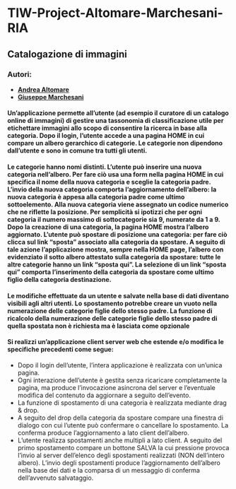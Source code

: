 # TIW-Project-Altomare-Marchesani-RIA
## Catalogazione di immagini
### Autori: 
- [__Andrea Altomare__](https://github.com/a-alto)
- [__Giuseppe Marchesani__](https://github.com/GiuseppeMarchesani)

#### Un’applicazione permette all’utente (ad esempio il curatore di un catalogo online di immagini) di gestire una tassonomia di classificazione utile per etichettare immagini allo scopo di consentire la ricerca in base alla categoria. Dopo il login, l’utente accede a una pagina HOME in cui compare un albero gerarchico di categorie. Le categorie non dipendono dall’utente e sono in comune tra tutti gli utenti. 
#### Le categorie hanno nomi distinti. L’utente può inserire una nuova categoria nell’albero. Per fare ciò usa una form nella pagina HOME in cui specifica il nome della nuova categoria e sceglie la categoria padre. L’invio della nuova categoria comporta l’aggiornamento dell’albero: la nuova categoria è appesa alla categoria padre come ultimo sottoelemento. Alla nuova categoria viene assegnato un codice numerico che ne riflette la posizione. Per semplicità si ipotizzi che per ogni categoria il numero massimo di sottocategorie sia 9, numerate da 1 a 9. Dopo la creazione di una categoria, la pagina HOME mostra l’albero aggiornato. L’utente può spostare di posizione una categoria: per fare ciò clicca sul link “sposta” associato alla categoria da spostare. A seguito di tale azione l’applicazione mostra, sempre nella HOME page, l’albero con evidenziato il sotto albero attestato sulla categoria da spostare: tutte le altre categorie hanno un link “sposta qui”. La selezione di un link “sposta qui” comporta l’inserimento della categoria da spostare come ultimo figlio della categoria destinazione. 
#### Le modifiche effettuate da un utente e salvate nella base di dati diventano visibili agli altri utenti. Lo spostamento potrebbe creare un vuoto nella numerazione delle categorie figlie dello stesso padre. La funzione di ricalcolo della numerazione delle categorie figlie dello stesso padre di quella spostata non è richiesta ma è lasciata come opzionale
#### Si realizzi un’applicazione client server web che estende e/o modifica le specifiche precedenti come segue: 
- Dopo il login dell’utente, l’intera applicazione è realizzata con un’unica pagina. 
- Ogni interazione dell’utente è gestita senza ricaricare completamente la pagina, ma produce l’invocazione asincrona del server e l’eventuale modifica del contenuto da aggiornare a seguito dell’evento. 
- La funzione di spostamento di una categoria è realizzata mediante drag & drop. 
- A seguito del drop della categoria da spostare compare una finestra di dialogo con cui l’utente può confermare o cancellare lo spostamento. La conferma produce l’aggiornamento a lato client dell’albero. 
- L’utente realizza spostamenti anche multipli a lato client. A seguito del primo spostamento compare un bottone SALVA la cui pressione provoca l’invio al server dell’elenco degli spostamenti realizzati (NON dell’intero albero). L’invio degli spostamenti produce l’aggiornamento dell’albero nella base dei dati e la comparsa di un messaggio di conferma dell’avvenuto salvataggio. 
